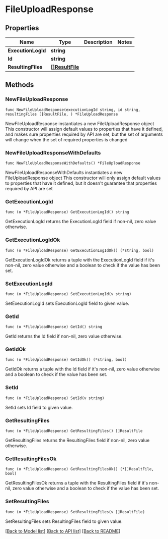 # FileUploadResponse

## Properties

Name | Type | Description | Notes
------------ | ------------- | ------------- | -------------
**ExecutionLogId** | **string** |  | 
**Id** | **string** |  | 
**ResultingFiles** | [**[]ResultFile**](ResultFile.md) |  | 

## Methods

### NewFileUploadResponse

`func NewFileUploadResponse(executionLogId string, id string, resultingFiles []ResultFile, ) *FileUploadResponse`

NewFileUploadResponse instantiates a new FileUploadResponse object
This constructor will assign default values to properties that have it defined,
and makes sure properties required by API are set, but the set of arguments
will change when the set of required properties is changed

### NewFileUploadResponseWithDefaults

`func NewFileUploadResponseWithDefaults() *FileUploadResponse`

NewFileUploadResponseWithDefaults instantiates a new FileUploadResponse object
This constructor will only assign default values to properties that have it defined,
but it doesn't guarantee that properties required by API are set

### GetExecutionLogId

`func (o *FileUploadResponse) GetExecutionLogId() string`

GetExecutionLogId returns the ExecutionLogId field if non-nil, zero value otherwise.

### GetExecutionLogIdOk

`func (o *FileUploadResponse) GetExecutionLogIdOk() (*string, bool)`

GetExecutionLogIdOk returns a tuple with the ExecutionLogId field if it's non-nil, zero value otherwise
and a boolean to check if the value has been set.

### SetExecutionLogId

`func (o *FileUploadResponse) SetExecutionLogId(v string)`

SetExecutionLogId sets ExecutionLogId field to given value.


### GetId

`func (o *FileUploadResponse) GetId() string`

GetId returns the Id field if non-nil, zero value otherwise.

### GetIdOk

`func (o *FileUploadResponse) GetIdOk() (*string, bool)`

GetIdOk returns a tuple with the Id field if it's non-nil, zero value otherwise
and a boolean to check if the value has been set.

### SetId

`func (o *FileUploadResponse) SetId(v string)`

SetId sets Id field to given value.


### GetResultingFiles

`func (o *FileUploadResponse) GetResultingFiles() []ResultFile`

GetResultingFiles returns the ResultingFiles field if non-nil, zero value otherwise.

### GetResultingFilesOk

`func (o *FileUploadResponse) GetResultingFilesOk() (*[]ResultFile, bool)`

GetResultingFilesOk returns a tuple with the ResultingFiles field if it's non-nil, zero value otherwise
and a boolean to check if the value has been set.

### SetResultingFiles

`func (o *FileUploadResponse) SetResultingFiles(v []ResultFile)`

SetResultingFiles sets ResultingFiles field to given value.



[[Back to Model list]](../README.md#documentation-for-models) [[Back to API list]](../README.md#documentation-for-api-endpoints) [[Back to README]](../README.md)


